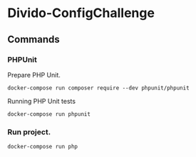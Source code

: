 # Divido-ConfigChallenge

## Commands

### PHPUnit

Prepare PHP Unit.
```
docker-compose run composer require --dev phpunit/phpunit
```
Running PHP Unit tests
```
docker-compose run phpunit
```

### Run project.

```
docker-compose run php
```